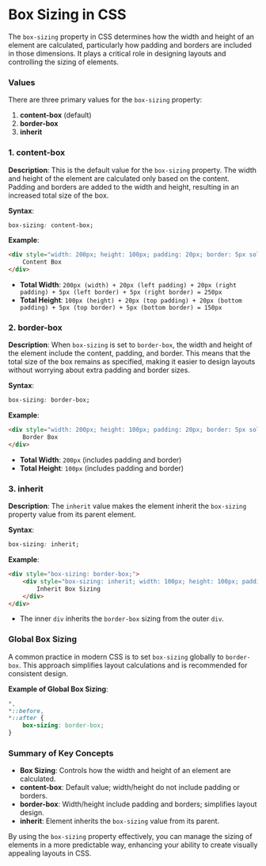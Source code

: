# Box Sizing in CSS

The `box-sizing` property in CSS determines how the width and height of an element are calculated, particularly how padding and borders are included in those dimensions. It plays a critical role in designing layouts and controlling the sizing of elements.

### Values

There are three primary values for the `box-sizing` property:

1. **content-box** (default)
2. **border-box**
3. **inherit**

### 1. **content-box**

**Description**: This is the default value for the `box-sizing` property. The width and height of the element are calculated only based on the content. Padding and borders are added to the width and height, resulting in an increased total size of the box.

**Syntax**:
```css
box-sizing: content-box;
```

**Example**:
```html
<div style="width: 200px; height: 100px; padding: 20px; border: 5px solid black; box-sizing: content-box;">
    Content Box
</div>
```
- **Total Width**: `200px (width) + 20px (left padding) + 20px (right padding) + 5px (left border) + 5px (right border) = 250px`
- **Total Height**: `100px (height) + 20px (top padding) + 20px (bottom padding) + 5px (top border) + 5px (bottom border) = 150px`

### 2. **border-box**

**Description**: When `box-sizing` is set to `border-box`, the width and height of the element include the content, padding, and border. This means that the total size of the box remains as specified, making it easier to design layouts without worrying about extra padding and border sizes.

**Syntax**:
```css
box-sizing: border-box;
```

**Example**:
```html
<div style="width: 200px; height: 100px; padding: 20px; border: 5px solid black; box-sizing: border-box;">
    Border Box
</div>
```
- **Total Width**: `200px` (includes padding and border)
- **Total Height**: `100px` (includes padding and border)

### 3. **inherit**

**Description**: The `inherit` value makes the element inherit the `box-sizing` property value from its parent element.

**Syntax**:
```css
box-sizing: inherit;
```

**Example**:
```html
<div style="box-sizing: border-box;">
    <div style="box-sizing: inherit; width: 100px; height: 100px; padding: 10px; border: 5px solid black;">
        Inherit Box Sizing
    </div>
</div>
```
- The inner `div` inherits the `border-box` sizing from the outer `div`.

### Global Box Sizing

A common practice in modern CSS is to set `box-sizing` globally to `border-box`. This approach simplifies layout calculations and is recommended for consistent design.

**Example of Global Box Sizing**:
```css
*,
*::before,
*::after {
    box-sizing: border-box;
}
```

### Summary of Key Concepts

- **Box Sizing**: Controls how the width and height of an element are calculated.
- **content-box**: Default value; width/height do not include padding or borders.
- **border-box**: Width/height include padding and borders; simplifies layout design.
- **inherit**: Element inherits the `box-sizing` value from its parent.

By using the `box-sizing` property effectively, you can manage the sizing of elements in a more predictable way, enhancing your ability to create visually appealing layouts in CSS.
